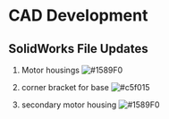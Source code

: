 # CAD Development

## SolidWorks File Updates

1. Motor housings ![#1589F0](https://placehold.co/15x15/1589F0/1589F0.png)

2. corner bracket for base ![#c5f015](https://placehold.co/15x15/c5f015/c5f015.png)

3. secondary motor housing ![#1589F0](https://placehold.co/15x15/1589F0/1589F0.png)
